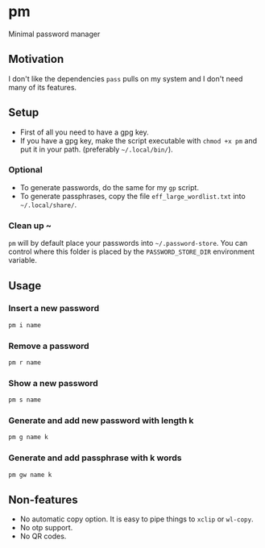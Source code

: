 # pm
Minimal password manager

## Motivation
 
I don't like the dependencies `pass` pulls on my system and I don't need many of its features.

## Setup
- First of all you need to have a gpg key.
- If you have a gpg key, make the script executable with `chmod +x pm` and put it in your path. (preferably `~/.local/bin/`).
### Optional
- To generate passwords, do the same for my `gp` script.
- To generate passphrases, copy the file `eff_large_wordlist.txt` into `~/.local/share/`.
### Clean up ~
`pm` will by default place your passwords into `~/.password-store`. You can control where this folder is placed by the `PASSWORD_STORE_DIR` environment variable.
## Usage

### Insert a new password
```sh
pm i name
```
### Remove a password
```sh
pm r name
```
### Show a new password
```sh
pm s name
```
### Generate and add new password with length k
```sh
pm g name k
```
### Generate and add passphrase with k words
```sh
pm gw name k
```

## Non-features
- No automatic copy option. It is easy to pipe things to `xclip` or `wl-copy`.
- No otp support.
- No QR codes.
